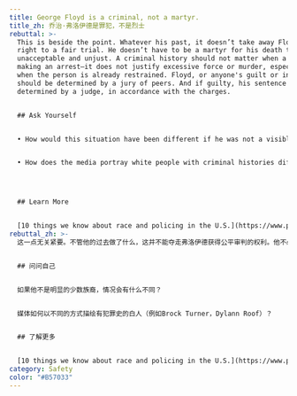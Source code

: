 ```yaml
---
title: George Floyd is a criminal, not a martyr.
title_zh: 乔治·弗洛伊德是罪犯，不是烈士
rebuttal: >-
  This is beside the point. Whatever his past, it doesn’t take away Floyd’s
  right to a fair trial. He doesn’t have to be a martyr for his death to be
  unacceptable and unjust. A criminal history should not matter when a cop is
  making an arrest—it does not justify excessive force or murder, especially
  when the person is already restrained. Floyd, or anyone's guilt or innocence
  should be determined by a jury of peers. And if guilty, his sentence should be
  determined by a judge, in accordance with the charges.


  ## Ask Yourself


  • How would this situation have been different if he was not a visible minority?


  • How does the media portray white people with criminal histories differently (e.g. Brock Turner, Dylann Roof)?




  ## Learn More


  [10 things we know about race and policing in the U.S.](https://www.pewresearch.org/fact-tank/2020/06/03/10-things-we-know-about-race-and-policing-in-the-u-s/) (Pew Research)
rebuttal_zh: >-
  这一点无关紧要。不管他的过去做了什么，这并不能夺走弗洛伊德获得公平审判的权利。他不必成为烈士，他的死是不可接受的和不公正的。当警察进行逮捕时，犯罪史并不重要，它不能成为过度使用武力或谋杀的理由，尤其是当此人已经受到人身限制时。弗洛伊德，或者任何人的有罪或无罪应该由陪审团来决定。如果有罪，他的刑期应该由法官根据指控确定。


  ## 问问自己


  如果他不是明显的少数族裔，情况会有什么不同？


  媒体如何以不同的方式描绘有犯罪史的白人（例如Brock Turner，Dylann Roof）？


  ## 了解更多


  [10 things we know about race and policing in the U.S.](https://www.pewresearch.org/fact-tank/2020/06/03/10-things-we-know-about-race-and-policing-in-the-u-s/) (Pew Research)
category: Safety
color: "#B57033"
---
```

